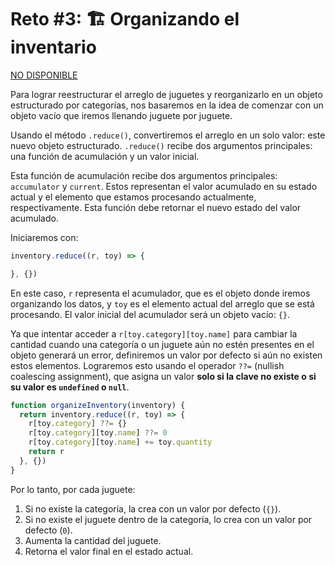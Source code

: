 # Reto #3: 🏗️ Organizando el inventario

[NO DISPONIBLE](https://youtube.com/@achalogy)

Para lograr reestructurar el arreglo de juguetes y reorganizarlo en un objeto estructurado por categorías, nos basaremos en la idea de comenzar con un objeto vacío que iremos llenando juguete por juguete.

Usando el método `.reduce()`, convertiremos el arreglo en un solo valor: este nuevo objeto estructurado. `.reduce()` recibe dos argumentos principales: una función de acumulación y un valor inicial.

Esta función de acumulación recibe dos argumentos principales: `accumulator` y `current`. Estos representan el valor acumulado en su estado actual y el elemento que estamos procesando actualmente, respectivamente. Esta función debe retornar el nuevo estado del valor acumulado.

Iniciaremos con:

```js
inventory.reduce((r, toy) => {

}, {})
```

En este caso, `r` representa el acumulador, que es el objeto donde iremos organizando los datos, y `toy` es el elemento actual del arreglo que se está procesando. El valor inicial del acumulador será un objeto vacío: `{}`.

Ya que intentar acceder a `r[toy.category][toy.name]` para cambiar la cantidad cuando una categoría o un juguete aún no estén presentes en el objeto generará un error, definiremos un valor por defecto si aún no existen estos elementos. Lograremos esto usando el operador `??=` (nullish coalescing assignment), que asigna un valor **solo si la clave no existe o si su valor es `undefined` o `null`**.

```js
function organizeInventory(inventory) {
  return inventory.reduce((r, toy) => {
    r[toy.category] ??= {}
    r[toy.category][toy.name] ??= 0
    r[toy.category][toy.name] += toy.quantity
    return r
  }, {})
}
```

Por lo tanto, por cada juguete:
1. Si no existe la categoría, la crea con un valor por defecto (`{}`).
2. Si no existe el juguete dentro de la categoría, lo crea con un valor por defecto (`0`).
3. Aumenta la cantidad del juguete.
4. Retorna el valor final en el estado actual.

